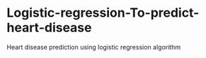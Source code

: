 # Logistic-regression-To-predict-heart-disease
Heart disease prediction using logistic regression algorithm

